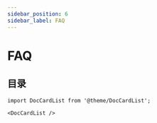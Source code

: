 ```yaml
---
sidebar_position: 6
sidebar_label: FAQ
---
```


# FAQ

## 目录

```mdx-code-block
import DocCardList from '@theme/DocCardList';

<DocCardList />
```
